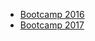 
* [Bootcamp 2016][2016]
* [Bootcamp 2017][2017]


[2016]: http://2016-bootcamp.biostars.io/
[2017]: http://2017-bootcamp.biostars.io/

